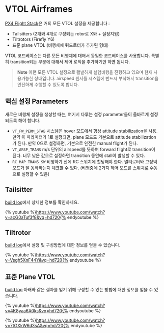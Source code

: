 # VTOL Airframes

[PX4 Flight Stack](../concept/flight_stack.md)은 거의 모든 VTOL 설정을 제공합니다 :

  * Tailsitters (2개와 4개로 구성되는 rotor로 X와 + 설정지원)
  * Tiltrotors (Firefly Y6)
  * 표준 plane VTOL (비행체에 쿼드로터가 추가된 형태)

VTOL 코드베이스는 다른 모든 비행체에 대해서 동일한 코드베이스를 사용합니다. 특별히 transition되는 부분에 대해서 제어 로직을 추가하기만 하면 됩니다.

> **Note** 이런 모든 VTOL 설정으로 활발하게 실험비행을 진행하고 있으며 현재 사용가능한 상태입니다. airspeed 센서를 시스템에 반드시 부착해서 transition을 안전하게 수행할 수 있도록 합니다.


## 핵심 설정 Parameters

새로운 비행체 설정을 생성할 때는, 여기서 다루는 설정 parameter들이 올바르게 설정되도록 해야 합니다.

  * `VT_FW_PERM_STAB` 시스템은 hover 모드에서 항상 attitude stabilization을 사용. 만약 이 파라미터가 1로 설정되면, plane 모드도 기본으로 attitude stabilization가 된다. 만약 0으로 설정하면, 기본으로 완전한 manual flight가 된다.
  * `VT_ARSP_TRANS` m/s 단위의 airspeed를 뜻하며 forward flight로 transition이 된다. 너무 낮은 값으로 설정하면 transition 동안에 stall이 발생할 수 있다.
  * `RC_MAP_TRANS_SW` 비행하기 전에 RC 스위치에 할당해야 한다. 멀티로터와 고정익 모드가 잘 동작하는지 체크할 수 있다. (비행중에 2가지 제어 모드를 스위치로 수동으로 설정할 수 있음)

## Tailsitter

[build log](https://docs.px4.io/en/frames_vtol/vtol_tailsitter_caipiroshka_pixracer.html)에서 상세한 정보를 확인하세요.

{% youtube %}https://www.youtube.com/watch?v=acG0aTuf3f8&vq=hd720{% endyoutube %}

## Tiltrotor

[build log](https://pixhawk.org/platforms/vtol/birdseyeview_firefly)에서 설정 및 구성방법에 대한 정보를 얻을 수 있습니다.

{% youtube %}https://www.youtube.com/watch?v=Vsgh5XnF44Y&vq=hd720{% endyoutube %}

## 표준 Plane VTOL

[build log](https://pixhawk.org/platforms/vtol/fun_cub_quad_vtol) 아래와 같은 결과를 얻기 위해 구성할 수 있는 방법에 대한 정보를 얻을 수 있습니다.

{% youtube %}https://www.youtube.com/watch?v=4K8yaa6A0ks&vq=hd720{% endyoutube %}

{% youtube %}https://www.youtube.com/watch?v=7tGXkW6d3sA&vq=hd720{% endyoutube %}
